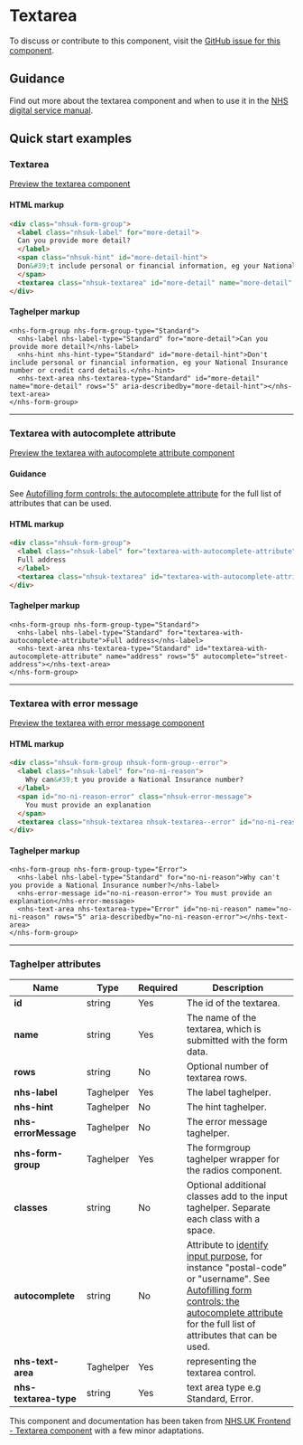 ﻿# Textarea

To discuss or contribute to this component, visit the [GitHub issue for this component]().

## Guidance

Find out more about the textarea component and when to use it in the [NHS digital service manual](https://beta.nhs.uk/service-manual/styles-components-patterns/textarea).

## Quick start examples

### Textarea

[Preview the textarea component](https://dotnetcorefelpoc.azurewebsites.net/components/textarea)

#### HTML markup

```html
<div class="nhsuk-form-group">
  <label class="nhsuk-label" for="more-detail">
  Can you provide more detail?
  </label>
  <span class="nhsuk-hint" id="more-detail-hint">
  Don&#39;t include personal or financial information, eg your National Insurance number or credit card details.
  </span>
  <textarea class="nhsuk-textarea" id="more-detail" name="more-detail" rows="5" aria-describedby="more-detail-hint"></textarea>
</div>
```

#### Taghelper markup

```
<nhs-form-group nhs-form-group-type="Standard">
  <nhs-label nhs-label-type="Standard" for="more-detail">Can you provide more detail?</nhs-label>
  <nhs-hint nhs-hint-type="Standard" id="more-detail-hint">Don't include personal or financial information, eg your National Insurance number or credit card details.</nhs-hint>
  <nhs-text-area nhs-textarea-type="Standard" id="more-detail" name="more-detail" rows="5" aria-describedby="more-detail-hint"></nhs-text-area>
</nhs-form-group>
```

---

### Textarea with autocomplete attribute

[Preview the textarea with autocomplete attribute component](https://dotnetcorefelpoc.azurewebsites.net/components/textarea-autocomplete)

#### Guidance

See [Autofilling form controls: the autocomplete attribute](https://html.spec.whatwg.org/multipage/form-control-infrastructure.html#autofill) for the full list of attributes that can be used.

#### HTML markup

```html
<div class="nhsuk-form-group">
  <label class="nhsuk-label" for="textarea-with-autocomplete-attribute">
  Full address
  </label>
  <textarea class="nhsuk-textarea" id="textarea-with-autocomplete-attribute" name="address" rows="5" autocomplete="street-address"></textarea>
</div>
```

#### Taghelper markup

```
<nhs-form-group nhs-form-group-type="Standard">
  <nhs-label nhs-label-type="Standard" for="textarea-with-autocomplete-attribute">Full address</nhs-label>
  <nhs-text-area nhs-textarea-type="Standard" id="textarea-with-autocomplete-attribute" name="address" rows="5" autocomplete="street-address"></nhs-text-area>
</nhs-form-group>
```
---

### Textarea with error message

[Preview the textarea with error message component](https://dotnetcorefelpoc.azurewebsites.net/components/textarea-error)

#### HTML markup

```html
<div class="nhsuk-form-group nhsuk-form-group--error">
  <label class="nhsuk-label" for="no-ni-reason">
    Why can&#39;t you provide a National Insurance number?
  </label>
  <span id="no-ni-reason-error" class="nhsuk-error-message">
    You must provide an explanation
  </span>
  <textarea class="nhsuk-textarea nhsuk-textarea--error" id="no-ni-reason" name="no-ni-reason" rows="5" aria-describedby="no-ni-reason-error"></textarea>
</div>
```

#### Taghelper markup

```
<nhs-form-group nhs-form-group-type="Error">
  <nhs-label nhs-label-type="Standard" for="no-ni-reason">Why can't you provide a National Insurance number?</nhs-label>
  <nhs-error-message id="no-ni-reason-error"> You must provide an explanation</nhs-error-message>
  <nhs-text-area nhs-textarea-type="Error" id="no-ni-reason" name="no-ni-reason" rows="5" aria-describedby="no-ni-reason-error"></nhs-text-area>
</nhs-form-group>
```
---
### Taghelper attributes

| Name                    | Type     | Required  | Description             |
| ------------------------|----------|-----------|-------------------------|
| **id**              | string   | Yes       | The id of the textarea. |
| **name**            | string   | Yes       | The name of the textarea, which is submitted with the form data. |
| **rows**            | string   | No        | Optional number of textarea rows. |
| **nhs-label**           | Taghelper   | Yes        | The label taghelper.|
| **nhs-hint**            | Taghelper   | No        | The hint taghelper. |
| **nhs-errorMessage**    | Taghelper   | No        |The error message taghelper. |
| **nhs-form-group**           | Taghelper   | Yes        | The formgroup taghelper wrapper for the radios component.|
| **classes**         | string   | No        | Optional additional classes add to the input taghelper. Separate each class with a space. |
| **autocomplete**    | string   | No        | Attribute to [identify input purpose](https://www.w3.org/WAI/WCAG21/Understanding/identify-input-purpose.html), for instance "postal-code" or "username". See [Autofilling form controls: the autocomplete attribute](https://html.spec.whatwg.org/multipage/form-control-infrastructure.html#autofill) for the full list of attributes that can be used. |
| **nhs-text-area**           | Taghelper   | Yes        | representing the textarea control.|
| **nhs-textarea-type**           | string   | Yes        | text area type e.g Standard, Error.|

This component and documentation has been taken from [NHS.UK Frontend - Textarea component](https://github.com/nhsuk/nhsuk-frontend/tree/master/packages/components/textarea) with a few minor adaptations.